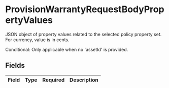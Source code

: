 # ProvisionWarrantyRequestBodyPropertyValues

JSON object of property values related to the selected policy property set. For currency, value is in cents.
                  
Conditional: Only applicable when no 'assetId' is provided.


## Fields

| Field       | Type        | Required    | Description |
| ----------- | ----------- | ----------- | ----------- |